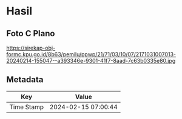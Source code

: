 # Hasil

## Foto C Plano

https://sirekap-obj-formc.kpu.go.id/8b63/pemilu/ppwp/21/71/03/10/07/2171031007013-20240214-155047--a393346e-9301-41f7-8aad-7c63b0335e80.jpg


## Metadata

| Key        | Value               |
| ---------- | ------------------- |
| Time Stamp | 2024-02-15 07:00:44 |



